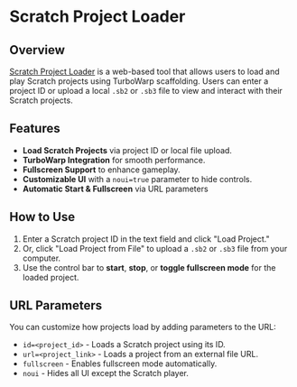 # Scratch Project Loader

## Overview
[Scratch Project Loader](https://xxdakbossxx.github.io/Scratch-Project-Loader/) is a web-based tool that allows users to load and play Scratch projects using TurboWarp scaffolding. Users can enter a project ID or upload a local `.sb2` or `.sb3` file to view and interact with their Scratch projects.

## Features
- **Load Scratch Projects** via project ID or local file upload.
- **TurboWarp Integration** for smooth performance.
- **Fullscreen Support** to enhance gameplay.
- **Customizable UI** with a `noui=true` parameter to hide controls.
- **Automatic Start & Fullscreen** via URL parameters
## How to Use
1. Enter a Scratch project ID in the text field and click "Load Project."
2. Or, click "Load Project from File" to upload a `.sb2` or `.sb3` file from your computer.
3. Use the control bar to **start**, **stop**, or **toggle fullscreen mode** for the loaded project.

## URL Parameters
You can customize how projects load by adding parameters to the URL:
- `id=<project_id>` - Loads a Scratch project using its ID.
- `url=<project_link>` - Loads a project from an external file URL.
- `fullscreen` - Enables fullscreen mode automatically.
- `noui` - Hides all UI except the Scratch player.

